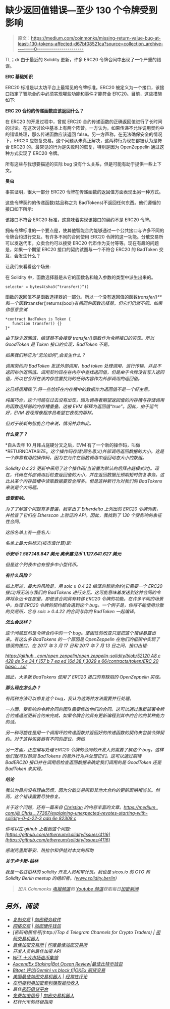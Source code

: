 # 缺少返回值错误—至少 130 个令牌受到影响

> 原文：<https://medium.com/coinmonks/missing-return-value-bug-at-least-130-tokens-affected-d67bf08521ca?source=collection_archive---------0----------------------->

TL；dr 由于最近的 Solidity 更新，许多 ERC20 令牌合同中出现了一个严重的错误。

**ERC 基础知识**

ERC20 标准是以太坊平台上最常见的令牌标准。ERC20 被定义为一个接口，该接口指定了智能合约中必须实现哪些功能和事件才能符合 ERC20。目前，这些措施如下:

**ERC 20 合约的传递函数应该返回什么？**

在 ERC20 的开发过程中，曾就 ERC20 合约传递函数的正确返回值进行了长时间的讨论。在这次讨论中基本上有两个阵营。一方认为，如果传递不允许调用契约中的错误处理，那么传递函数应该返回 false。另一方声称，在无法确保安全的情况下，ERC20 应恢复交易。这个问题从未真正解决，这两种行为现在都被认为是符合 ERC20 的。最常见的行为是失败时的恢复，特别是因为 OpenZeppelin 通过这种方式实现了 ERC20 令牌。

所有这些与我想要描述的实际 bug 没有什么关系，但是可能有助于提供一些上下文。

**臭虫**

事实证明，很大一部分 ERC20 令牌在传递函数的返回值方面表现出另一种方式。

这些令牌契约的传递函数(姑且称之为 BadTokens)不返回任何东西。他们遵循的接口如下所示:

该接口不符合 ERC20 标准，这意味着实现该接口的契约不是 ERC20 令牌。

拥有令牌标准的一个要点是，使其他智能合约能够通过一个公共接口与许多不同的令牌合约进行交互。有许多不同的合同使用 ERC20 令牌的这一功能。分散交易所可以发送代币，众卖合约可以接受 ERC20 代币作为支付等等。现在有趣的问题是，如果一个期望 ERC20 接口的契约试图与一个不符合 ERC20 的 BadToken 交互，会发生什么？

让我们来看看这个场景:

在 Solidity 中，函数选择器是从它的函数名和输入参数的类型中派生出来的。

```
selector = bytes4(sha3(“transfer()”))
```

函数的返回值不是函数选择器的一部分。所以一个没有返回值的函数*transfer()**和一个函数*transfer()returns(bool)*有相同的函数选择器，但它们仍然不同。如果你愿意尝试*

```
*contract BadToken is Token {                      
   function transfer() {}         
}*
```

*由于缺少返回值，编译器不会接受 transfer()函数作为令牌接口的实现。所以 GoodToken 是 Token 接口的实现，BadToken 不是。*

*如果我们称它为“无论如何”,会发生什么？*

*调用契约向 BadToken 发送外部调用，bad token 处理调用，进行传输，并且不返回布尔返回值。调用契约现在在内存中查找返回值，但是由于令牌没有写入返回值，所以它会将在该内存位置找到的任何内容作为外部调用的返回值。*

*这已经很糟糕了:将一些恰好在内存槽中的数据作为返回值不是一个好主意。*

*纯属巧合，这个问题在过去没有出现，因为调用者期望返回值的内存槽与存储调用的函数选择器的内存槽重叠。这被 EVM 解释为返回值“true”。因此，由于运气好，EVM 表现得像程序员希望它表现的那样。*

*但对于较新的智能合约来说，情况并非如此。*

***什么变了？***

*自从去年 10 月拜占庭硬分叉之后，EVM 有了一个新的操作码，叫做 *RETURNDATASIZE。*这个操作码存储(顾名思义)外部调用返回数据的大小。这是一个非常有用的操作码，因为它允许在函数调用中返回动态大小的数组。*

*Solidity 0.4.22 更新中采用了这个操作码(当设置为默认的后拜占庭模式时)。现在，代码在外部调用后检查返回值的大小，并在返回数据比预期短时恢复事务。这比从某个内存插槽中读取数据要安全得多。但是这种新行为对我们的 BadTokens 来说是个大问题。*

***谁受影响。***

*为了了解这个问题有多普遍，我拿出了 Etherdelta 上列出的 ERC20 令牌列表，并检查了它们在 Etherscan 上验证的 API。因此，我找到了 130 个受影响的象征性合同。*

*这份名单上有一些名人:*

*名单上最大的标志(按市值计算)是:*

***币安币 1.587.146.847 美元
奥米塞戈币 1.127.641.627 美元***

*但是这个列表中也有很多中小型代币。*

***有什么风险？***

*如上所述，最大的风险是，用 solc ≥ 0.4.22 编译的智能合约(它需要一个 ERC20 接口)将无法与我们的 BadTokens 进行交互。这可能意味着发送到这种合同的令牌将永远卡在那里，即使该合同具有转移 ERC20 令牌的功能。在许多不同的场景中，处理 ERC20 令牌的契约都会遇到这个 bug。一个例子是，你将不能使用分散的交易所，它与 solc ≥ 0.4.22 的合同与你的 BadToken 一起编译。*

***怎么会这样？***

*这个问题显然是令牌合约中的一个 bug。坚固性的改变只是把这个错误暴露出来。有这么多 BadTokens 的一个原因是 OpenZeppelin 在他们的框架中实现了错误的接口。在 2017 年 3 月 17 日和 2017 年 7 月 13 日之间，接口出错:*

*[https://github . com/open zeppelin/open zeppelin-solidity/blob/52120 A8 c 428 de 5 e 34 f 157 b 7 ea ed 16d 38 f 3029 e 66/contracts/token/ERC 20 basic . sol](https://github.com/OpenZeppelin/openzeppelin-solidity/blob/52120a8c428de5e34f157b7eaed16d38f3029e66/contracts/token/ERC20Basic.sol)*

*因此，大多数 BadTokens 使用了 ERC20 接口的有缺陷的 OpenZeppelin 实现。*

***那么现在怎么办？***

*有两种方法可以修复这个 bug，我认为这两种方法需要并行处理。*

*一方面，受影响的令牌合同的团队需要修改他们的合同。这可以通过重新部署令牌合约或通过更新合约来完成，如果令牌合约具有更新编程到其中的合约的某种能力的话。*

*另一种可能性是用一个调用坏的传递函数并返回好的传递函数的契约来包装令牌契约。对于这种包装器有不同的提议。例如*

*另一方面，正在编写处理 ERC20 令牌的合同的开发人员需要了解这个 bug，这样他们就可以预测 BadTokens 的意外行为并处理它们。这可以通过期待 BadERC20 接口并在调用后检查返回数据来确定我们调用的是 GoodToken 还是 BadToken 来实现。*

***结论***

*我认为目前没有理由恐慌，因为分散交易所和其他大合约的更新周期相当长。然而，这个错误需要尽快修复。*

*关于这个问题，还有一篇来自 [Christian](https://medium.com/u/8c4229f925b6?source=post_page-----d67bf08521ca--------------------------------) 的内容丰富的文章。[https://medium . com/@ Chris _ 77367/explaining-unexpected-revotes-starting-with-solidity-0-4-22-3 ada 6e 82308 c](/@chris_77367/explaining-unexpected-reverts-starting-with-solidity-0-4-22-3ada6e82308c)*

*你可以在 github 上看到这个问题:[https://github.com/ethereum/solidity/issues/4116](https://github.com/ethereum/solidity/issues/4116)*

*感谢克里斯蒂安、热拉尔和伊娃对本文的帮助*

***关于卢卡斯-柏林***

*我是一名驻柏林的 solidity 开发人员和审计员。我也是 sicos.io 的 CTO 和 Solidity Berlin meetup 的组织者。(www.solidity.berlin)*

> *加入 Coinmonks [电报频道](https://t.me/coincodecap)和 [Youtube 频道](https://www.youtube.com/c/coinmonks/videos)获取每日[加密新闻](http://coincodecap.com/)*

## *另外，阅读*

*   *[复制交易](/coinmonks/top-10-crypto-copy-trading-platforms-for-beginners-d0c37c7d698c) | [加密税务软件](/coinmonks/crypto-tax-software-ed4b4810e338)*
*   *[网格交易](https://coincodecap.com/grid-trading) | [加密硬件钱包](/coinmonks/the-best-cryptocurrency-hardware-wallets-of-2020-e28b1c124069)*
*   *[密码电报信号](http://Top 4 Telegram Channels for Crypto Traders) | [密码交易机器人](/coinmonks/crypto-trading-bot-c2ffce8acb2a)*
*   *[最佳加密交易所](/coinmonks/crypto-exchange-dd2f9d6f3769) | [印度最佳加密交易所](/coinmonks/bitcoin-exchange-in-india-7f1fe79715c9)*
*   *开发人员的最佳加密 API*
*   *[NFT 十大市场造币集锦](https://coincodecap.com/nft-marketplaces)*
*   *[AscendEx Staking](https://coincodecap.com/ascendex-staking)|[Bot Ocean Review](https://coincodecap.com/bot-ocean-review)|[最佳比特币钱包](https://coincodecap.com/bitcoin-wallets-india)*
*   *[Bitget 评论](https://coincodecap.com/bitget-review)|[Gemini vs block fi](https://coincodecap.com/gemini-vs-blockfi)|[OKEx 期货交易](https://coincodecap.com/okex-futures-trading)*
*   *[美国最佳加密交易机器人](https://coincodecap.com/crypto-trading-bots-in-the-us) | [经常性评论](https://coincodecap.com/changelly-review)*
*   *[在印度利用加密套利赚取被动收入](https://coincodecap.com/crypto-arbitrage-in-india)*
*   *最佳[密码借贷平台](/coinmonks/top-5-crypto-lending-platforms-in-2020-that-you-need-to-know-a1b675cec3fa)*
*   *[免费加密信号](/coinmonks/free-crypto-signals-48b25e61a8da) | [加密交易机器人](/coinmonks/crypto-trading-bot-c2ffce8acb2a)*
*   *杠杆代币的终极指南*